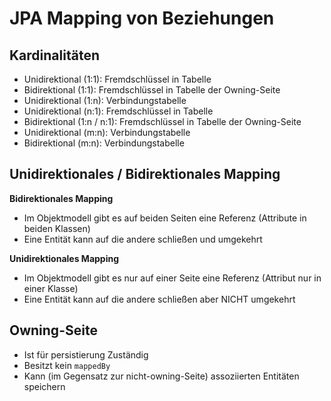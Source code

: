 # JPA Mapping von Beziehungen

## Kardinalitäten
- Unidirektional (1:1): Fremdschlüssel in Tabelle
- Bidirektional (1:1): Fremdschlüssel in Tabelle der Owning-Seite
- Unidirektional (1:n): Verbindungstabelle
- Unidirektional (n:1): Fremdschlüssel in Tabelle
- Bidirektional (1:n / n:1): Fremdschlüssel in Tabelle der Owning-Seite
- Unidirektional (m:n): Verbindungstabelle
- Bidirektional (m:n): Verbindungstabelle
## Unidirektionales / Bidirektionales Mapping
**Bidirektionales Mapping**
- Im Objektmodell gibt es auf beiden Seiten eine Referenz (Attribute in beiden Klassen)
- Eine Entität kann auf die andere schließen und umgekehrt

**Unidirektionales Mapping**
- Im Objektmodell gibt es nur auf einer Seite eine Referenz (Attribut nur in einer Klasse)
- Eine Entität kann auf die andere schließen aber NICHT umgekehrt

## Owning-Seite
- Ist für persistierung Zuständig
- Besitzt kein `mappedBy`
- Kann (im Gegensatz zur nicht-owning-Seite) assoziierten Entitäten speichern